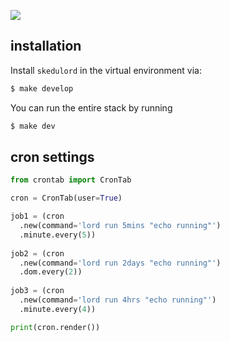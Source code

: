![](skedulord/web/templates/logo.png)

## installation 

Install `skedulord` in the virtual environment via:

```bash
$ make develop
```

You can run the entire stack by running

```bash
$ make dev
```

## cron settings 


```python
from crontab import CronTab

cron = CronTab(user=True)

job1 = (cron
  .new(command='lord run 5mins "echo running"')
  .minute.every(5))
  
job2 = (cron
  .new(command='lord run 2days "echo running"')
  .dom.every(2))
  
job3 = (cron
  .new(command='lord run 4hrs "echo running"')
  .minute.every(4))

print(cron.render())
```